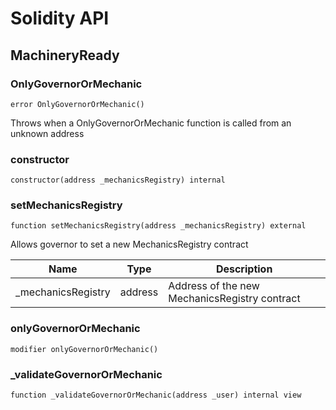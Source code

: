 # Solidity API

## MachineryReady

### OnlyGovernorOrMechanic

```solidity
error OnlyGovernorOrMechanic()
```

Throws when a OnlyGovernorOrMechanic function is called from an unknown address

### constructor

```solidity
constructor(address _mechanicsRegistry) internal
```

### setMechanicsRegistry

```solidity
function setMechanicsRegistry(address _mechanicsRegistry) external
```

Allows governor to set a new MechanicsRegistry contract

| Name                | Type    | Description                                   |
| ------------------- | ------- | --------------------------------------------- |
| \_mechanicsRegistry | address | Address of the new MechanicsRegistry contract |

### onlyGovernorOrMechanic

```solidity
modifier onlyGovernorOrMechanic()
```

### \_validateGovernorOrMechanic

```solidity
function _validateGovernorOrMechanic(address _user) internal view
```
